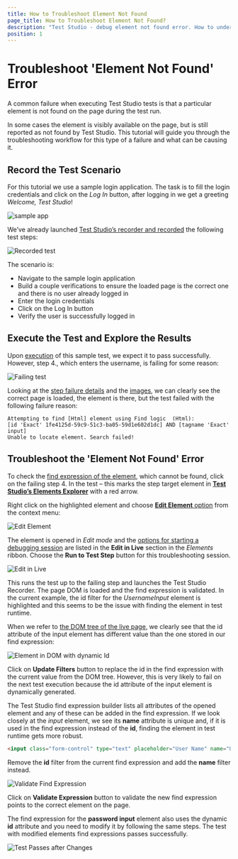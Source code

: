 ```yaml
---
title: How to Troubleshoot Element Not Found 
page_title: How to Troubleshoot Element Not Found?
description: "Test Studio - debug element not found error. How to understand what causes the test to fail. What options I have to debug or troubleshoot the element not found failing test. My test fails with Element not found exception. My test fails to locate an element on page." 
position: 1
---
```

# Troubleshoot 'Element Not Found' Error

A common failure when executing Test Studio tests is that a particular element is not found on the page during the test run.

In some cases the element is visibly available on the page, but is still reported as not found by Test Studio. This tutorial  will guide you through the troubleshooting workflow for this type of a failure and what can be causing it.

## Record the Test Scenario

For this tutorial we use a sample login application. The task is to fill the login credentials and click on the _Log In_ button, after logging in we get a greeting _Welcome, Test Studio_!

![sample app](/img/automated-tests/troubleshooting/element-not-found/1SampleApp.png)

We’ve already launched <a href="/automated-tests/recording/overview#start-a-recording-session" target="_blank">Test Studio’s recorder and recorded</a> the following test steps:

![Recorded test](/img/automated-tests/troubleshooting/element-not-found/2RecordedTest.png)

The scenario is:

* Navigate to the sample login application
* Build a couple verifications to ensure the loaded page is the correct one and there is no user already logged in
* Enter the login credentials
* Click on the Log In button
* Verify the user is successfully logged in

## Execute the Test and Explore the Results

Upon <a href="/automated-tests/test-execution/quick-execution" target="_blank">execution</a>  of this sample test, we expect it to pass successfully. However, step 4., which enters the username, is failing for some reason:

![Failing test](/img/automated-tests/troubleshooting/element-not-found/3FailingTest.png)

Looking at the <a href="/automated-tests/test-results/step-failure-details" target="_blank">step failure details</a> and the <a href="/automated-tests/test-results/step-failure-details#images-section" target="_blank">images</a>, we can clearly see the correct page is loaded, the element is there, but the test failed with the following failure reason:

````
Attempting to find [Html] element using Find logic  (Html): 
[id 'Exact' 1fe4125d-59c9-51c3-ba05-59d1e602d1dc] AND [tagname 'Exact' input]
Unable to locate element. Search failed!
````

## Troubleshoot the 'Element Not Found' Error

To check the <a href="/automated-tests/elements/elements-find-expression" target="_blank">find expression of the element</a>, which cannot be found, click on the failing step 4. In the test – this marks the step target element in <a href="/automated-tests/elements/overview" target="_blank">__Test Studio’s Elements Explorer__</a> with a red arrow.

Right click on the highlighted element and choose <a href="/automated-tests/elements/find-element#edit-the-find-expression-of-an-element" target="_blank">__Edit Element__ option</a> from the context menu:

![Edit Element](/img/automated-tests/troubleshooting/element-not-found/4EditElement.png)

The element is opened in _Edit mode_ and the <a href="/automated-tests/elements/find-element#options-in-element-pane-without-active-recording-session" target="_blank">options for starting a debugging session</a> are listed in the __Edit in Live__ section in the _Elements_ ribbon. Choose the __Run to Test Step__ button for this troubleshooting session.

![Edit in Live](/img/automated-tests/troubleshooting/element-not-found/5EditinLive.png)

This runs the test up to the failing step and launches the Test Studio Recorder. The page DOM is loaded and the find expression is validated. In the current example, the id filter for the _UsernameInput_ element is highlighted and this seems to be the issue with finding the element in test runtime.

When we refer to <a href="/automated-tests/elements/find-element#options-in-element-pane-with-active-recording-session" target="_blank">the DOM tree of the live page</a>, we clearly see that the id attribute of the input element has different value than the one stored in our find expression:

![Element in DOM with dynamic Id](/img/automated-tests/troubleshooting/element-not-found/6DynamicId.png)

Click on __Update Filters__ button to replace the id in the find expression with the current value from the DOM tree. However, this is very likely to fail on the next test execution because the id attribute of the input element is dynamically generated.

The Test Studio find expression builder lists all attributes of the opened element and any of these can be added in the find expression. If we look closely at the _input_ element, we see its __name__ attribute is unique and, if it is used in the find expression instead of the __id__, finding the element in test runtime gets more robust.

````HTML
<input class="form-control" type="text" placeholder="User Name" name="UserName" id="041a3438-f784-c57c-1805-72a73d88ff1d">
````

Remove the __id__ filter from the current find expression and add the __name__ filter instead.

![Validate Find Expression](/img/automated-tests/troubleshooting/element-not-found/7ValidateExpression.png)

Click on __Validate Expression__ button to validate the new find expression points to the correct element on the page.

The find expression for the __password input__ element also uses the dynamic __id__ attribute and you need to modify it by following the same steps. The test with modified elements find expressions passes successfully.

![Test Passes after Changes](/img/automated-tests/troubleshooting/element-not-found/8TestPasses.png)